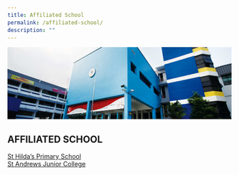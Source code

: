```yaml
---
title: Affiliated School
permalink: /affiliated-school/
description: ""
---
```

![](/images/Affiliated%20School%20Banner.jpg)

AFFILIATED SCHOOL
-----------------

[St Hilda’s Primary School](http://www.shps.moe.edu.sg/)  
[St Andrews Junior College](http://www.standrewsjc.moe.edu.sg/)
